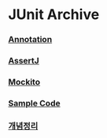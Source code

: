 # JUnit Archive

### [Annotation](https://github.com/DaeSungYoun/Study_Archive_JUnit/blob/main/Annotation.md)

### [AssertJ](https://github.com/DaeSungYoun/Study_Archive_JUnit/blob/main/AssertJ.md)

### [Mockito](https://github.com/DaeSungYoun/Study_Archive_JUnit/blob/main/Mockito.md)

### [Sample Code](https://github.com/DaeSungYoun/Study_Archive_JUnit/tree/main/junit)

### [개념정리](https://github.com/DaeSungYoun/Study_Archive_JUnit/blob/main/%EA%B0%9C%EB%85%90.md)
